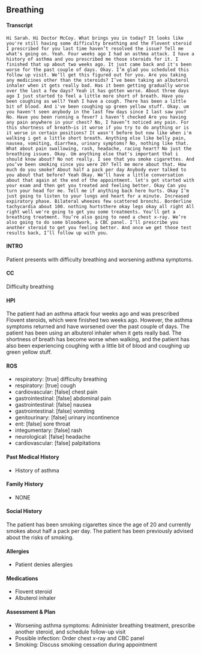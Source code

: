 Breathing
---
#### Transcript
```
Hi Sarah. Hi Doctor McCoy. What brings you in today? It looks like you're still having some difficulty breathing and the Flovent steroid I prescribed for you last time haven’t resolved the issue? Tell me what's going on. Yeah. Four weeks ago I had an asthma attack. I have a history of asthma and you prescribed me those steroids for it. I finished that up about two weeks ago. It just came back and it's been worse for the past couple of days. Okay. I’m glad you scheduled this follow up visit. We’ll get this figured out for you. Are you taking any medicines other than the steroids? I’ve been taking an albuterol inhaler when it gets really bad. Has it been getting gradually worse over the last a few days? Yeah it has gotten worse. About three days ago I just started to feel a little more short of breath. Have you been coughing as well? Yeah I have a cough. There has been a little bit of blood. And i've been coughing up green yellow stuff. Okay. um you haven't seen anybody in the last few days since I last saw you? No. Have you been running a fever? i haven't checked Are you having any pain anywhere in your chest? No, I haven’t noticed any pain. For this shortness of breath–is it worse if you try to do anything or is it worse in certain positions? It wasn't before but now like when i'm walking i get a little short breath. Anything else like belly pain, nausea, vomiting, diarrhea, urinary symptoms? No, nothing like that. What about pain swallowing, rash, headache, racing heart? No just the breathing issues. Okay. Um anything else that's important that i should know about? No not really. I see that you smoke cigarettes. And you’ve been smoking since you were 20? Tell me more about that. How much do you smoke? About half a pack per day Anybody ever talked to you about that before? Yeah Okay. We’ll have a little conversation about that again at the end of the appointment. let's get started with your exam and then get you treated and feeling better. Okay Can you turn your head for me. Tell me if anything back here hurts. Okay I’m just going to listen to your lungs and heart for a minute. Increased expiratory phase. Bilateral wheezes few scattered bronchi. Borderline tachycardia about 100. nothing hurtsthere okay legs okay all right All right well we're going to get you some treatments. You'll get a breathing treatment. You’re also going to need a chest x-ray. We’re also going to do some bloodwork, a CBC panel. I’ll prescribe you another steroid to get you feeling better. And once we get those test results back, I’ll follow up with you.
```

#### INTRO 
Patient presents with difficulty breathing and worsening asthma symptoms. 

#### CC 
Difficulty breathing 

#### HPI 
The patient had an asthma attack four weeks ago and was prescribed Flovent steroids, which were finished two weeks ago. However, the asthma symptoms returned and have worsened over the past couple of days. The patient has been using an albuterol inhaler when it gets really bad. The shortness of breath has become worse when walking, and the patient has also been experiencing coughing with a little bit of blood and coughing up green yellow stuff.

#### ROS 
- respiratory: [true] difficulty breathing 
- respiratory: [true] cough 
- cardiovascular: [false] chest pain 
- gastrointestinal: [false] abdominal pain 
- gastrointestinal: [false] nausea 
- gastrointestinal: [false] vomiting 
- genitourinary: [false] urinary incontinence 
- ent: [false] sore throat 
- integumentary: [false] rash 
- neurological: [false] headache 
- cardiovascular: [false] palpitations 

#### Past Medical History 
- History of asthma

#### Family History 
- NONE

#### Social History 
The patient has been smoking cigarettes since the age of 20 and currently smokes about half a pack per day. The patient has been previously advised about the risks of smoking.

#### Allergies 
- Patient denies allergies

#### Medications 
- Flovent steroid
- Albuterol inhaler

#### Assessment & Plan 
- Worsening asthma symptoms: Administer breathing treatment, prescribe another steroid, and schedule follow-up visit
- Possible infection: Order chest x-ray and CBC panel
- Smoking: Discuss smoking cessation during appointment

